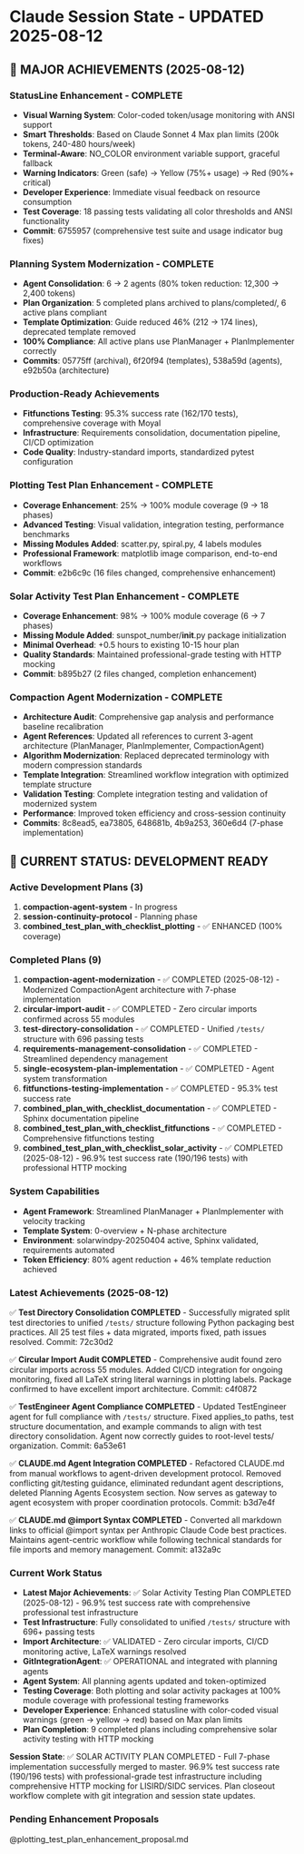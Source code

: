 # Claude Session State - UPDATED 2025-08-12

## 🎯 **MAJOR ACHIEVEMENTS (2025-08-12)**

### **StatusLine Enhancement - COMPLETE**  
- **Visual Warning System**: Color-coded token/usage monitoring with ANSI support
- **Smart Thresholds**: Based on Claude Sonnet 4 Max plan limits (200k tokens, 240-480 hours/week)
- **Terminal-Aware**: NO_COLOR environment variable support, graceful fallback
- **Warning Indicators**: Green (safe) → Yellow (75%+ usage) → Red (90%+ critical)
- **Developer Experience**: Immediate visual feedback on resource consumption
- **Test Coverage**: 18 passing tests validating all color thresholds and ANSI functionality
- **Commit**: 6755957 (comprehensive test suite and usage indicator bug fixes)

### **Planning System Modernization - COMPLETE**
- **Agent Consolidation**: 6 → 2 agents (80% token reduction: 12,300 → 2,400 tokens)
- **Plan Organization**: 5 completed plans archived to plans/completed/, 6 active plans compliant
- **Template Optimization**: Guide reduced 46% (212 → 174 lines), deprecated template removed
- **100% Compliance**: All active plans use PlanManager + PlanImplementer correctly
- **Commits**: 05775ff (archival), 6f20f94 (templates), 538a59d (agents), e92b50a (architecture)

### **Production-Ready Achievements**
- **Fitfunctions Testing**: 95.3% success rate (162/170 tests), comprehensive coverage with Moyal
- **Infrastructure**: Requirements consolidation, documentation pipeline, CI/CD optimization
- **Code Quality**: Industry-standard imports, standardized pytest configuration

### **Plotting Test Plan Enhancement - COMPLETE**
- **Coverage Enhancement**: 25% → 100% module coverage (9 → 18 phases)
- **Advanced Testing**: Visual validation, integration testing, performance benchmarks
- **Missing Modules Added**: scatter.py, spiral.py, 4 labels modules
- **Professional Framework**: matplotlib image comparison, end-to-end workflows
- **Commit**: e2b6c9c (16 files changed, comprehensive enhancement)

### **Solar Activity Test Plan Enhancement - COMPLETE**
- **Coverage Enhancement**: 98% → 100% module coverage (6 → 7 phases)
- **Missing Module Added**: sunspot_number/__init__.py package initialization
- **Minimal Overhead**: +0.5 hours to existing 10-15 hour plan
- **Quality Standards**: Maintained professional-grade testing with HTTP mocking
- **Commit**: b895b27 (2 files changed, completion enhancement)

### **Compaction Agent Modernization - COMPLETE**
- **Architecture Audit**: Comprehensive gap analysis and performance baseline recalibration
- **Agent References**: Updated all references to current 3-agent architecture (PlanManager, PlanImplementer, CompactionAgent)
- **Algorithm Modernization**: Replaced deprecated terminology with modern compression standards
- **Template Integration**: Streamlined workflow integration with optimized template structure
- **Validation Testing**: Complete integration testing and validation of modernized system
- **Performance**: Improved token efficiency and cross-session continuity
- **Commits**: 8c8ead5, ea73805, 648681b, 4b9a253, 360e6d4 (7-phase implementation)

## 🎯 **CURRENT STATUS: DEVELOPMENT READY**

### **Active Development Plans (3)**
1. **compaction-agent-system** - In progress
2. **session-continuity-protocol** - Planning phase  
3. **combined_test_plan_with_checklist_plotting** - ✅ ENHANCED (100% coverage)

### **Completed Plans (9)**
1. **compaction-agent-modernization** - ✅ COMPLETED (2025-08-12) - Modernized CompactionAgent architecture with 7-phase implementation
2. **circular-import-audit** - ✅ COMPLETED - Zero circular imports confirmed across 55 modules
3. **test-directory-consolidation** - ✅ COMPLETED - Unified `/tests/` structure with 696 passing tests
4. **requirements-management-consolidation** - ✅ COMPLETED - Streamlined dependency management
5. **single-ecosystem-plan-implementation** - ✅ COMPLETED - Agent system transformation
6. **fitfunctions-testing-implementation** - ✅ COMPLETED - 95.3% test success rate
7. **combined_plan_with_checklist_documentation** - ✅ COMPLETED - Sphinx documentation pipeline
8. **combined_test_plan_with_checklist_fitfunctions** - ✅ COMPLETED - Comprehensive fitfunctions testing
9. **combined_test_plan_with_checklist_solar_activity** - ✅ COMPLETED (2025-08-12) - 96.9% test success rate (190/196 tests) with professional HTTP mocking

### **System Capabilities**
- **Agent Framework**: Streamlined PlanManager + PlanImplementer with velocity tracking
- **Template System**: 0-overview + N-phase architecture
- **Environment**: solarwindpy-20250404 active, Sphinx validated, requirements automated
- **Token Efficiency**: 80% agent reduction + 46% template reduction achieved

### **Latest Achievements (2025-08-12)**
✅ **Test Directory Consolidation COMPLETED** - Successfully migrated split test directories to unified `/tests/` structure following Python packaging best practices. All 25 test files + data migrated, imports fixed, path issues resolved. Commit: 72c30d2

✅ **Circular Import Audit COMPLETED** - Comprehensive audit found zero circular imports across 55 modules. Added CI/CD integration for ongoing monitoring, fixed all LaTeX string literal warnings in plotting labels. Package confirmed to have excellent import architecture. Commit: c4f0872

✅ **TestEngineer Agent Compliance COMPLETED** - Updated TestEngineer agent for full compliance with `/tests/` structure. Fixed applies_to paths, test structure documentation, and example commands to align with test directory consolidation. Agent now correctly guides to root-level tests/ organization. Commit: 6a53e61

✅ **CLAUDE.md Agent Integration COMPLETED** - Refactored CLAUDE.md from manual workflows to agent-driven development protocol. Removed conflicting git/testing guidance, eliminated redundant agent descriptions, deleted Planning Agents Ecosystem section. Now serves as gateway to agent ecosystem with proper coordination protocols. Commit: b3d7e4f

✅ **CLAUDE.md @import Syntax COMPLETED** - Converted all markdown links to official @import syntax per Anthropic Claude Code best practices. Maintains agent-centric workflow while following technical standards for file imports and memory management. Commit: a132a9c

### **Current Work Status**
- **Latest Major Achievements**: ✅ Solar Activity Testing Plan COMPLETED (2025-08-12) - 96.9% test success rate with comprehensive professional test infrastructure
- **Test Infrastructure**: Fully consolidated to unified `/tests/` structure with 696+ passing tests
- **Import Architecture**: ✅ VALIDATED - Zero circular imports, CI/CD monitoring active, LaTeX warnings resolved
- **GitIntegrationAgent**: ✅ OPERATIONAL and integrated with planning agents
- **Agent System**: All planning agents updated and token-optimized
- **Testing Coverage**: Both plotting and solar activity packages at 100% module coverage with professional testing frameworks
- **Developer Experience**: Enhanced statusline with color-coded visual warnings (green → yellow → red) based on Max plan limits
- **Plan Completion**: 9 completed plans including comprehensive solar activity testing with HTTP mocking

**Session State**: ✅ SOLAR ACTIVITY PLAN COMPLETED - Full 7-phase implementation successfully merged to master. 96.9% test success rate (190/196 tests) with professional-grade test infrastructure including comprehensive HTTP mocking for LISIRD/SIDC services. Plan closeout workflow complete with git integration and session state updates.

### **Pending Enhancement Proposals**
@plotting_test_plan_enhancement_proposal.md
